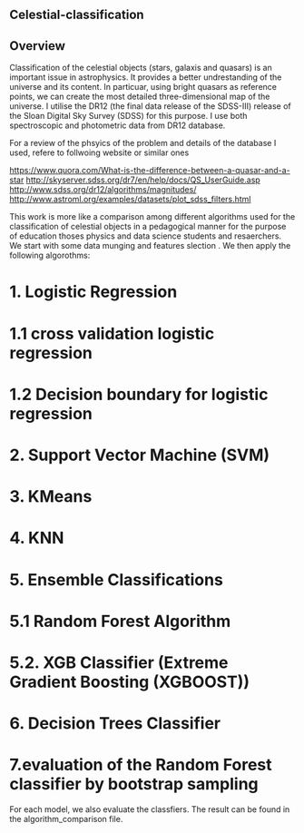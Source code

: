 ## Celestial-classification

## Overview

Classification of the celestial objects (stars, galaxis and quasars) is an important issue in astrophysics. It provides a better undrestanding of the universe and its content. In particuar, using bright quasars as reference points, we can create the most detailed three-dimensional map of the universe. 
I utilise the DR12 (the final data release of the SDSS-III) release of the Sloan Digital Sky Survey (SDSS) for this purpose. I use both spectroscopic and photometric data from DR12 database.

For a review of the phsyics of the problem and details of the database I used, refere to follwoing website or similar ones

https://www.quora.com/What-is-the-difference-between-a-quasar-and-a-star http://skyserver.sdss.org/dr7/en/help/docs/QS_UserGuide.asp
http://www.sdss.org/dr12/algorithms/magnitudes/
http://www.astroml.org/examples/datasets/plot_sdss_filters.html

This work is more like a comparison among different algorithms used for the classification of celestial objects in a pedagogical manner for the purpose of education thoses physics and data science students and resaerchers. We start with some data munging and features slection . We then apply the following algorothms:
# 1. Logistic Regression
  # 1.1 cross validation logistic regression
  # 1.2 Decision boundary for logistic regression
# 2. Support Vector Machine (SVM)
# 3. KMeans
# 4. KNN 
# 5. Ensemble Classifications
  # 5.1 Random Forest Algorithm
  # 5.2. XGB Classifier (Extreme Gradient Boosting (XGBOOST))
# 6. Decision Trees Classifier
# 7.evaluation of the Random Forest classifier by bootstrap sampling

For each model, we also evaluate the classfiers. The result can be found in the algorithm_comparison file.









